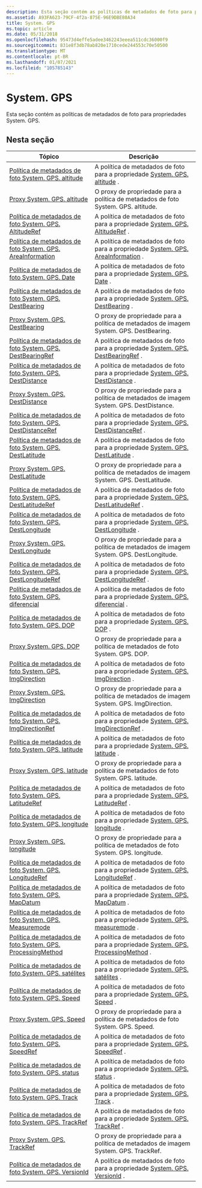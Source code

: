 ```yaml
---
description: Esta seção contém as políticas de metadados de foto para propriedades System. GPS.
ms.assetid: A93FA623-79CF-4f2a-875E-96E9DBE80A34
title: System. GPS
ms.topic: article
ms.date: 05/31/2018
ms.openlocfilehash: 95473d4effe5adee3462243eeea511cdc36000f9
ms.sourcegitcommit: 831e8f3db78ab820e1710cede244553c70e50500
ms.translationtype: MT
ms.contentlocale: pt-BR
ms.lasthandoff: 01/07/2021
ms.locfileid: "105785143"
---
```

# <a name="systemgps"></a>System. GPS

Esta seção contém as políticas de metadados de foto para propriedades System. GPS.

## <a name="in-this-section"></a>Nesta seção



| Tópico                                                                                                          | Descrição                                                                                                                                        |
|----------------------------------------------------------------------------------------------------------------|----------------------------------------------------------------------------------------------------------------------------------------------------|
| [Política de metadados de foto System. GPS. altitude](-wic-photoprop-system-gps-altitude.md)<br/>                 | A política de metadados de foto para a propriedade [System. GPS. altitude](../properties/props-system-gps-altitude.md) .<br/>         |
| [Proxy System. GPS. altitude](-wic-photoprop-system-gps-altitude-proxy.md)<br/>                           | O proxy de propriedade para a política de metadados de foto System. GPS. altitude.<br/>                                                                   |
| [Política de metadados de foto System. GPS. AltitudeRef](-wic-photoprop-system-gps-altituderef.md)<br/>           | A política de metadados de foto para a propriedade [System. GPS. AltitudeRef](../properties/props-system-gps-altituderef.md) .<br/>      |
| [Política de metadados de foto System. GPS. AreaInformation](-wic-photoprop-system-gps-areainformation.md)<br/>   | A política de metadados de foto para a propriedade [System. GPS. AreaInformation](../properties/props-system-gps-areainformation.md) .<br/>  |
| [Política de metadados de foto System. GPS. Date](-wic-photoprop-system-gps-date.md)<br/>                         | A política de metadados de foto para a propriedade [System. GPS. Date](../properties/props-system-gps-date.md) .<br/>             |
| [Política de metadados de foto System. GPS. DestBearing](-wic-photoprop-system-gps-destbearing.md)<br/>           | A política de metadados de foto para a propriedade [System. GPS. DestBearing](../properties/props-system-gps-destbearing.md) .<br/>      |
| [Proxy System. GPS. DestBearing](-wic-photoprop-system-gps-destbearing-proxy.md)<br/>                     | O proxy de propriedade para a política de metadados de imagem System. GPS. DestBearing.<br/>                                                                |
| [Política de metadados de foto System. GPS. DestBearingRef](-wic-photoprop-system-gps-destbearingref.md)<br/>     | A política de metadados de foto para a propriedade [System. GPS. DestBearingRef](../properties/props-system-gps-destbearingref.md) .<br/>   |
| [Política de metadados de foto System. GPS. DestDistance](-wic-photoprop-system-gps-destdistance.md)<br/>         | A política de metadados de foto para a propriedade [System. GPS. DestDistance](../properties/props-system-gps-destdistance.md) .<br/>     |
| [Proxy System. GPS. DestDistance](-wic-photoprop-system-gps-destdistance-proxy.md)<br/>                   | O proxy de propriedade para a política de metadados de imagem System. GPS. DestDistance.<br/>                                                               |
| [Política de metadados de foto System. GPS. DestDistanceRef](-wic-photoprop-system-gps-destdistanceref.md)<br/>   | A política de metadados de foto para a propriedade [System. GPS. DestDistanceRef](../properties/props-system-gps-destdistanceref.md) .<br/>  |
| [Política de metadados de foto System. GPS. DestLatitude](-wic-photoprop-system-gps-destlatitude.md)<br/>         | A política de metadados de foto para a propriedade [System. GPS. DestLatitude](../properties/props-system-gps-destlatitude.md) .<br/>     |
| [Proxy System. GPS. DestLatitude](-wic-photoprop-system-gps-destlatitude-proxy.md)<br/>                   | O proxy de propriedade para a política de metadados de imagem System. GPS. DestLatitude.<br/>                                                               |
| [Política de metadados de foto System. GPS. DestLatitudeRef](-wic-photoprop-system-gps-destlatituderef.md)<br/>   | A política de metadados de foto para a propriedade [System. GPS. DestLatitudeRef](../properties/props-system-gps-destlatituderef.md) .<br/>  |
| [Política de metadados de foto System. GPS. DestLongitude](-wic-photoprop-system-gps-destlongitude.md)<br/>       | A política de metadados de foto para a propriedade [System. GPS. DestLongitude](../properties/props-system-gps-destlongitude.md) .<br/>    |
| [Proxy System. GPS. DestLongitude](-wic-photoprop-system-gps-destlongitude-proxy.md)<br/>                 | O proxy de propriedade para a política de metadados de imagem System. GPS. DestLongitude.<br/>                                                              |
| [Política de metadados de foto System. GPS. DestLongitudeRef](-wic-photoprop-system-gps-destlongituderef.md)<br/> | A política de metadados de foto para a propriedade [System. GPS. DestLongitudeRef](../properties/props-system-gps-destlongituderef.md) .<br/> |
| [Política de metadados de foto System. GPS. diferencial](-wic-photoprop-system-gps-differential.md)<br/>         | A política de metadados de foto para a propriedade [System. GPS. diferencial](../properties/props-system-gps-differential.md) .<br/>     |
| [Política de metadados de foto System. GPS. DOP](-wic-photoprop-system-gps-dop.md)<br/>                           | A política de metadados de foto para a propriedade [System. GPS. DOP](../properties/props-system-gps-dop.md) .<br/>              |
| [Proxy System. GPS. DOP](-wic-photoprop-system-gps-dop-proxy.md)<br/>                                     | O proxy de propriedade para a política de metadados de foto System. GPS. DOP.<br/>                                                                        |
| [Política de metadados de foto System. GPS. ImgDirection](-wic-photoprop-system-gps-imgdirection.md)<br/>         | A política de metadados de foto para a propriedade [System. GPS. ImgDirection](../properties/props-system-gps-imgdirection.md) .<br/>     |
| [Proxy System. GPS. ImgDirection](-wic-photoprop-system-gps-imgdirection-proxy.md)<br/>                   | O proxy de propriedade para a política de metadados de imagem System. GPS. ImgDirection.<br/>                                                               |
| [Política de metadados de foto System. GPS. ImgDirectionRef](-wic-photoprop-system-gps-imgdirectionref.md)<br/>   | A política de metadados de foto para a propriedade [System. GPS. ImgDirectionRef](../properties/props-system-gps-imgdirectionref.md) .<br/>  |
| [Política de metadados de foto System. GPS. latitude](-wic-photoprop-system-gps-latitude.md)<br/>                 | A política de metadados de foto para a propriedade [System. GPS. latitude](../properties/props-system-gps-latitude.md) .<br/>         |
| [Proxy System. GPS. latitude](-wic-photoprop-system-gps-latitude-proxy.md)<br/>                           | O proxy de propriedade para a política de metadados de foto System. GPS. latitude.<br/>                                                                   |
| [Política de metadados de foto System. GPS. LatitudeRef](-wic-photoprop-system-gps-latituderef.md)<br/>           | A política de metadados de foto para a propriedade [System. GPS. LatitudeRef](../properties/props-system-gps-latitude.md) .<br/>      |
| [Política de metadados de foto System. GPS. longitude](-wic-photoprop-system-gps-longitude.md)<br/>               | A política de metadados de foto para a propriedade [System. GPS. longitude](../properties/props-system-gps-longitude.md) .<br/>        |
| [Proxy System. GPS. longitude](-wic-photoprop-system-gps-longitude-proxy.md)<br/>                         | O proxy de propriedade para a política de metadados de foto System. GPS. longitude.<br/>                                                                  |
| [Política de metadados de foto System. GPS. LongitudeRef](-wic-photoprop-system-gps-longituderef.md)<br/>         | A política de metadados de foto para a propriedade [System. GPS. LongitudeRef](../properties/props-system-gps-longituderef.md) .<br/>     |
| [Política de metadados de foto System. GPS. MapDatum](-wic-photoprop-system-gps-mapdatum.md)<br/>                 | A política de metadados de foto para a propriedade [System. GPS. MapDatum](../properties/props-system-gps-mapdatum.md) .<br/>         |
| [Política de metadados de foto System. GPS. Measuremode](-wic-photoprop-system-gps-measuremode.md)<br/>           | A política de metadados de foto para a propriedade [System. GPS. measuremode](../properties/props-system-gps-measuremode.md) .<br/>      |
| [Política de metadados de foto System. GPS. ProcessingMethod](-wic-photoprop-system-gps-processingmethod.md)<br/> | A política de metadados de foto para a propriedade [System. GPS. ProcessingMethod](../properties/props-system-gps-processingmethod.md) .<br/> |
| [Política de metadados de foto System. GPS. satélites](-wic-photoprop-system-gps-satellites.md)<br/>             | A política de metadados de foto para a propriedade [System. GPS. satélites](../properties/props-system-gps-satellites.md) .<br/>       |
| [Política de metadados de foto System. GPS. Speed](-wic-photoprop-system-gps-speed.md)<br/>                       | A política de metadados de foto para a propriedade [System. GPS. Speed](../properties/props-system-gps-speed.md) .<br/>            |
| [Proxy System. GPS. Speed](-wic-photoprop-system-gps-speed-proxy.md)<br/>                                 | O proxy de propriedade para a política de metadados de foto System. GPS. Speed.<br/>                                                                      |
| [Política de metadados de foto System. GPS. SpeedRef](-wic-photoprop-system-gps-speedref.md)<br/>                 | A política de metadados de foto para a propriedade [System. GPS. SpeedRef](../properties/props-system-gps-speedref.md) .<br/>         |
| [Política de metadados de foto System. GPS. status](-wic-photoprop-system-gps-status.md)<br/>                     | A política de metadados de foto para a propriedade [System. GPS. status](../properties/props-system-gps-status.md) .<br/>           |
| [Política de metadados de foto System. GPS. Track](-wic-photoprop-system-gps-track.md)<br/>                       | A política de metadados de foto para a propriedade [System. GPS. Track](../properties/props-system-gps-track.md) .<br/>            |
| [Política de metadados de foto System. GPS. TrackRef](-wic-photoprop-system-gps-trackref.md)<br/>                 | A política de metadados de foto para a propriedade [System. GPS. TrackRef](../properties/props-system-gps-trackref.md) .<br/>         |
| [Proxy System. GPS. TrackRef](-wic-photoprop-system-gps-trackref-proxy.md)<br/>                           | O proxy de propriedade para a política de metadados de imagem System. GPS. TrackRef.<br/>                                                                   |
| [Política de metadados de foto System. GPS. VersionId](-wic-photoprop-system-gps-versionid.md)<br/>               | A política de metadados de foto para a propriedade [System. GPS. VersionId](../properties/props-system-gps-versionid.md) .<br/>        |



 

 

 
